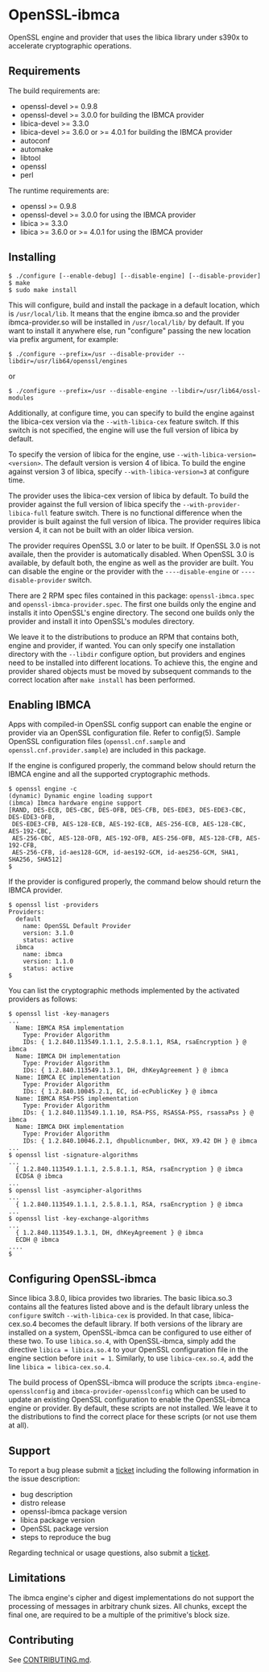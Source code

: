 # OpenSSL-ibmca

OpenSSL engine and provider that uses the libica library under s390x to
accelerate cryptographic operations.


## Requirements

The build requirements are:
 * openssl-devel >= 0.9.8
 * openssl-devel >= 3.0.0 for building the IBMCA provider
 * libica-devel >= 3.3.0
 * libica-devel >= 3.6.0 or >= 4.0.1 for building the IBMCA provider
 * autoconf
 * automake
 * libtool
 * openssl
 * perl

The runtime requirements are:
 * openssl >= 0.9.8
 * openssl-devel >= 3.0.0 for using the IBMCA provider
 * libica >= 3.3.0
 * libica >= 3.6.0 or >= 4.0.1 for using the IBMCA provider


## Installing

```
$ ./configure [--enable-debug] [--disable-engine] [--disable-provider]
$ make
$ sudo make install
```

This will configure, build and install the package in a default location,
which is `/usr/local/lib`. It means that the engine ibmca.so and the provider
ibmca-provider.so will be installed in `/usr/local/lib/` by default.
If you want to install it anywhere else, run "configure" passing the new
location via prefix argument, for example:

```
$ ./configure --prefix=/usr --disable-provider --libdir=/usr/lib64/openssl/engines
```

or

```
$ ./configure --prefix=/usr --disable-engine --libdir=/usr/lib64/ossl-modules
```

Additionally, at configure time, you can specify to build the engine against the
libica-cex version via the `--with-libica-cex` feature switch.  If
this switch is not specified, the engine will use the full version of
libica by default.

To specify the version of libica for the engine, use
`--with-libica-version=<version>`.  The default version is version 4
of libica.  To build the engine against version 3 of libica, specify
`--with-libica-version=3` at configure time.

The provider uses the libica-cex version of libica by default. To build
the provider against the full version of libica specify the
`--with-provider-libica-full` feature switch. There is no functional
difference when the provider is built against the full version of libica.
The provider requires libica version 4, it can not be built with an older
libica version.

The provider requires OpenSSL 3.0 or later to be built. If OpenSSL 3.0 is
not availale, then the provider is automatically disabled.
When OpenSSL 3.0 is available, by default both, the engine as well as the
provider are built. You can disable the engine or the provider with the
`----disable-engine` or `----disable-provider` switch.

There are 2 RPM spec files contained in this package:
`openssl-ibmca.spec` and `openssl-ibmca-provider.spec`. The first one builds
only the engine and installs it into OpenSSL's engine directory. The second
one builds only the provider and install it into OpenSSL's modules directory.

We leave it to the distributions to produce an RPM that contains both, engine
and provider, if wanted. You can only specify one installation directory with
the `--libdir` configure option, but providers and engines need to be installed
into different locations. To achieve this, the engine and provider shared objects
must be moved by subsequent commands to the correct location after
`make install` has been performed.


## Enabling IBMCA

Apps with compiled-in OpenSSL config support can enable the engine or provider
via an OpenSSL configuration file. Refer to config(5). Sample OpenSSL
configuration files (`openssl.cnf.sample` and `openssl.cnf.provider.sample`)
are included in this package.

If the engine is configured properly, the command below should return the
IBMCA engine and all the supported cryptographic methods.

```
$ openssl engine -c
(dynamic) Dynamic engine loading support
(ibmca) Ibmca hardware engine support
[RAND, DES-ECB, DES-CBC, DES-OFB, DES-CFB, DES-EDE3, DES-EDE3-CBC, DES-EDE3-OFB,
 DES-EDE3-CFB, AES-128-ECB, AES-192-ECB, AES-256-ECB, AES-128-CBC, AES-192-CBC,
 AES-256-CBC, AES-128-OFB, AES-192-OFB, AES-256-OFB, AES-128-CFB, AES-192-CFB,
 AES-256-CFB, id-aes128-GCM, id-aes192-GCM, id-aes256-GCM, SHA1, SHA256, SHA512]
$
```

If the provider is configured properly, the command below should return the
IBMCA provider.

```
$ openssl list -providers
Providers:
  default
    name: OpenSSL Default Provider
    version: 3.1.0
    status: active
  ibmca
    name: ibmca
    version: 1.1.0
    status: active
$
```

You can list the cryptographic methods implemented by the activated providers
as follows:

```
$ openssl list -key-managers
...
  Name: IBMCA RSA implementation
    Type: Provider Algorithm
    IDs: { 1.2.840.113549.1.1.1, 2.5.8.1.1, RSA, rsaEncryption } @ ibmca
  Name: IBMCA DH implementation
    Type: Provider Algorithm
    IDs: { 1.2.840.113549.1.3.1, DH, dhKeyAgreement } @ ibmca
  Name: IBMCA EC implementation
    Type: Provider Algorithm
    IDs: { 1.2.840.10045.2.1, EC, id-ecPublicKey } @ ibmca
  Name: IBMCA RSA-PSS implementation
    Type: Provider Algorithm
    IDs: { 1.2.840.113549.1.1.10, RSA-PSS, RSASSA-PSS, rsassaPss } @ ibmca
  Name: IBMCA DHX implementation
    Type: Provider Algorithm
    IDs: { 1.2.840.10046.2.1, dhpublicnumber, DHX, X9.42 DH } @ ibmca
...
$ openssl list -signature-algorithms
...
  { 1.2.840.113549.1.1.1, 2.5.8.1.1, RSA, rsaEncryption } @ ibmca
  ECDSA @ ibmca
...
$ openssl list -asymcipher-algorithms
...
  { 1.2.840.113549.1.1.1, 2.5.8.1.1, RSA, rsaEncryption } @ ibmca
...
$ openssl list -key-exchange-algorithms
...
  { 1.2.840.113549.1.3.1, DH, dhKeyAgreement } @ ibmca
  ECDH @ ibmca
....
$
```

## Configuring OpenSSL-ibmca

Since libica 3.8.0, libica provides two libraries.  The basic
libica.so.3 contains all the features listed above and is the default
library unless the `configure` switch `--with-libica-cex` is provided.
In that case, libica-cex.so.4 becomes the default library.  If both
versions of the library are installed on a system, OpenSSL-ibmca can
be configured to use either of these two.  To use `libica.so.4`, with
OpenSSL-ibmca, simply add the directive `libica = libica.so.4` to your
OpenSSL configuration file in the engine section before `init = 1`.
Similarly, to use `libica-cex.so.4`, add the line
`libica = libica-cex.so.4`.

The build process of OpenSSL-ibmca will produce the scripts
`ibmca-engine-opensslconfig` and `ibmca-provider-opensslconfig` which can be
used to update an existing OpenSSL configuration to enable the OpenSSL-ibmca
engine or provider.  By default, these scripts are not installed.  We leave it
to the distributions to find the correct place for these scripts (or not use
them at all).

## Support

To report a bug please submit a
 [ticket](https://github.com/opencryptoki/openssl-ibmca/issues) including the
 following information in the issue description:

* bug description
* distro release
* openssl-ibmca package version
* libica package version
* OpenSSL package version
* steps to reproduce the bug

Regarding technical or usage questions, also submit a
 [ticket](https://github.com/opencryptoki/openssl-ibmca/issues).

## Limitations

The ibmca engine's cipher and digest implementations do not
support the processing of messages in arbitrary chunk sizes.
All chunks, except the final one, are required to be a multiple
of the primitive's block size.

## Contributing

See [CONTRIBUTING.md](CONTRIBUTING.md).

